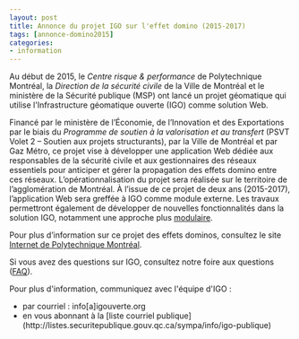 ```yaml
---
layout: post
title: Annonce du projet IGO sur l'effet domino (2015-2017)
tags: [annonce-domino2015] 
categories:
- information
---
```


Au début de 2015, le *Centre risque & performance* de Polytechnique Montréal, la *Direction de la sécurité civile* de la Ville de Montréal et le ministère de la Sécurité publique (MSP) ont lancé un projet géomatique qui utilise l'Infrastructure géomatique ouverte (IGO) comme solution Web.

Financé par le ministère de l’Économie, de l’Innovation et des Exportations par le biais du *Programme de soutien à la valorisation et au transfert* (PSVT Volet 2 – Soutien aux projets structurants), par la Ville de Montréal et par Gaz Métro, ce projet vise à développer une application Web dédiée aux responsables de la sécurité civile et aux gestionnaires des réseaux essentiels pour anticiper et gérer la propagation des effets domino entre ces réseaux. L’opérationnalisation du projet sera réalisée sur le territoire de l’agglomération de Montréal. À l’issue de ce projet de deux ans (2015-2017), l’application Web sera greffée à IGO comme module externe. Les travaux permettront également de développer de nouvelles fonctionnalités dans la solution IGO, notamment une approche plus [modulaire](https://github.com/infra-geo-ouverte/igo/blob/v1.1.0/doc/installation/module.md).

Pour plus d’information sur ce projet des effets dominos, consultez le site [Internet de Polytechnique Montréal](http://www.polymtl.ca/crp/recherche/projet.php).

Si vous avez des questions sur IGO, consultez notre foire aux questions ([FAQ](http://igouverte.org/faq/)).

Pour plus d'information, communiquez avec l'équipe d'IGO :
<div class="contact" markdown="1" >
<ul>
			<li>par courriel : info[a]igouverte.org</li>
			<li>en vous abonnant  à la [liste courriel publique](http://listes.securitepublique.gouv.qc.ca/sympa/info/igo-publique) </li>
		</ul>
</div>
